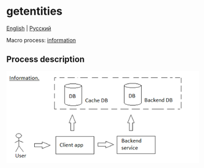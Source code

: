 # getentities

[English](getentities.md) | [Русский](getentities.ru.md)

Macro process: [information](../../macroprocesses/information.md)

## Process description

![information_overall](../../img/information_overall.png)
